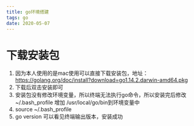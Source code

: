 ```yaml
---
title: go环境搭建
tags: go
date: 2020-05-07
---
```

# 下载安装包
1. 因为本人使用的是mac使用可以直接下载安装包，地址：https://golang.org/doc/install?download=go1.14.2.darwin-amd64.pkg
2. 下载后双击安装即可
3. 安装包没有修改环境变量，所以终端无法执行go命令，所以安装完后修改 ~/.bash_profile 增加 /usr/local/go/bin到环境变量中
4. source ~/.bash_profile
5. go version 可以看见终端输出版本，安装成功
